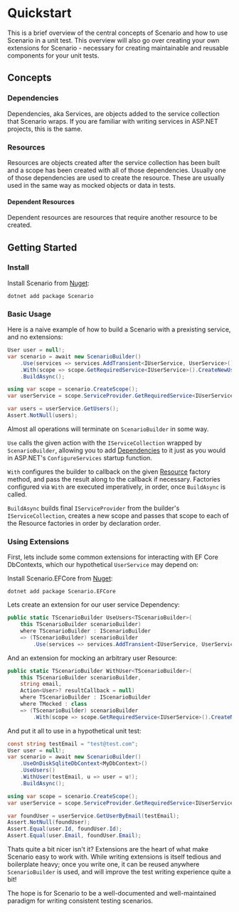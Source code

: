 # Quickstart

This is a brief overview of the central concepts of Scenario and how to use Scenario in a unit test. This overview will also go over creating your own extensions for Scenario - necessary for creating maintainable and reusable components for your unit tests.

## Concepts

### Dependencies

Dependencies, aka Services, are objects added to the service collection that Scenario wraps. If you are familiar with writing services in ASP.NET projects, this is the same.

### Resources

Resources are objects created after the service collection has been built and a scope has been created with all of those dependencies. Usually one of those dependencies are used to create the resource. These are usually used in the same way as mocked objects or data in tests.

#### Dependent Resources

Dependent resources are resources that require another resource to be created.

## Getting Started

### Install

Install Scenario from [Nuget](https://www.nuget.org/packages/Scenario):

```
dotnet add package Scenario
```

### Basic Usage

Here is a naive example of how to build a Scenario with a prexisting service, and no extensions:

```cs
User user = null!;
var scenario = await new ScenarioBuilder()
    .Use(services => services.AddTransient<IUserService, UserService>())
    .With(scope => scope.GetRequiredService<IUserService>().CreateNewUser(), u => user = (User)u!);
    .BuildAsync();

using var scope = scenario.CreateScope();
var userService = scope.ServiceProvider.GetRequiredService<IUserService>();

var users = userService.GetUsers();
Assert.NotNull(users);
```

Almost all operations will terminate on `ScenarioBuilder` in some way.

`Use` calls the given action with the `IServiceCollection` wrapped by `ScenarioBuilder`, allowing you to add [Dependencies](#Dependencies) to it just as you would in ASP.NET's `ConfigureServices` startup function.

`With` configures the builder to callback on the given [Resource](#Resources) factory method, and pass the result along to the callback if necessary. Factories configured via `With` are executed imperatively, in order, once `BuildAsync` is called.

`BuildAsync` builds final `IServiceProvider` from the builder's `IServiceCollection`, creates a new scope and passes that scope to each of the Resource factories in order by declaration order.

### Using Extensions

First, lets include some common extensions for interacting with EF Core DbContexts, which our hypothetical `UserService` may depend on:

Install Scenario.EFCore from [Nuget](https://www.nuget.org/packages/Scenario.EFCore/):

```
dotnet add package Scenario.EFCore
```

Lets create an extension for our user service Dependency:

```cs
public static TScenarioBuilder UseUsers<TScenarioBuilder>(
    this TScenarioBuilder scenarioBuilder)
    where TScenarioBuilder : IScenarioBuilder
    => (TScenarioBuilder) scenarioBuilder
        .Use(services => services.AddTransient<IUserService, UserService>());
```

And an extension for mocking an arbitrary user Resource:

```cs
public static TScenarioBuilder WithUser<TScenarioBuilder>(
    this TScenarioBuilder scenarioBuilder,
    string email,
    Action<User>? resultCallback = null)
    where TScenarioBuilder : IScenarioBuilder
    where TMocked : class
    => (TScenarioBuilder) scenarioBuilder
        .With(scope => scope.GetRequiredService<IUserService>().CreateNewUser(email), u => user = (User)u!);
```

And put it all to use in a hypothetical unit test:

```cs
const string testEmail = "test@test.com";
User user = null!;
var scenario = await new ScenarioBuilder()
    .UseOnDiskSqliteDbContext<MyDbContext>()
    .UseUsers()
    .WithUser(testEmail, u => user = u!);
    .BuildAsync();

using var scope = scenario.CreateScope();
var userService = scope.ServiceProvider.GetRequiredService<IUserService>();

var foundUser = userService.GetUserByEmail(testEmail);
Assert.NotNull(foundUser);
Assert.Equal(user.Id, foundUser.Id);
Assert.Equal(user.Email, foundUser.Email);
```

Thats quite a bit nicer isn't it? Extensions are the heart of what make Scenario easy to work with. While writing extensions is itself tedious and boilerplate heavy; once you write one, it can be reused anywhere `ScenarioBuilder` is used, and will improve the test writing experience quite a bit! 

The hope is for Scenario to be a well-documented and well-maintained paradigm for writing consistent testing scenarios.